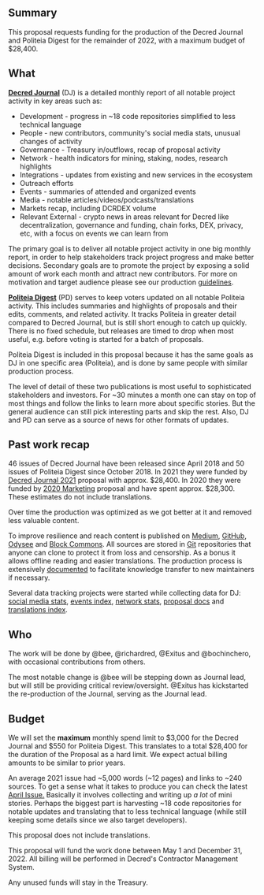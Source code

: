 ## Summary

This proposal requests funding for the production of the Decred Journal and Politeia Digest for the remainder of 2022, with a maximum budget of $28,400.

## What

[**Decred Journal**](https://xaur.github.io/decred-news/) (DJ) is a detailed monthly report of all notable project activity in key areas such as:

- Development - progress in ~18 code repositories simplified to less technical language
- People - new contributors, community's social media stats, unusual changes of activity
- Governance - Treasury in/outflows, recap of proposal activity
- Network - health indicators for mining, staking, nodes, research highlights
- Integrations - updates from existing and new services in the ecosystem
- Outreach efforts
- Events - summaries of attended and organized events
- Media - notable articles/videos/podcasts/translations
- Markets recap, including DCRDEX volume
- Relevant External - crypto news in areas relevant for Decred like decentralization, governance and funding, chain forks, DEX, privacy, etc, with a focus on events we can learn from

The primary goal is to deliver all notable project activity in one big monthly report, in order to help stakeholders track project progress and make better decisions. Secondary goals are to promote the project by exposing a solid amount of work each month and attract new contributors. For more on motivation and target audience please see our production [guidelines](https://github.com/xaur/decred-news/blob/docs/guidelines.md#goals).

[**Politeia Digest**](https://blockcommons.red/politeia-digest/) (PD) serves to keep voters updated on all notable Politeia activity. This includes summaries and highlights of proposals and their edits, comments, and related activity. It tracks Politeia in greater detail compared to Decred Journal, but is still short enough to catch up quickly. There is no fixed schedule, but releases are timed to drop when most useful, e.g. before voting is started for a batch of proposals.

Politeia Digest is included in this proposal because it has the same goals as DJ in one specific area (Politeia), and is done by same people with similar production process.

The level of detail of these two publications is most useful to sophisticated stakeholders and investors. For ~30 minutes a month one can stay on top of most things and follow the links to learn more about specific stories. But the general audience can still pick interesting parts and skip the rest. Also, DJ and PD can serve as a source of news for other formats of updates.

## Past work recap

46 issues of Decred Journal have been released since April 2018 and 50 issues of Politeia Digest since October 2018. In 2021 they were funded by [Decred Journal 2021](https://proposals-archive.decred.org/proposals/1d74b88) proposal with approx. $28,400. In 2020 they were funded by [2020 Marketing](https://proposals.decred.org/proposals/c830ea5) proposal and have spent approx. $28,300. These estimates do not include translations.

Over time the production was optimized as we got better at it and removed less valuable content.

To improve resilience and reach content is published on [Medium](https://medium.com/decred/journals/home), [GitHub](https://xaur.github.io/decred-news/), [Odysee](https://odysee.com/@Decred:c) and [Block Commons](https://blockcommons.red/politeia-digest/). All sources are stored in [Git](https://github.com/xaur/decred-news/blob/docs/guidelines.md#why-git) repositories that anyone can clone to protect it from loss and censorship. As a bonus it allows offline reading and easier translations. The production process is extensively [documented](https://github.com/xaur/decred-news/blob/docs/guidelines.md) to facilitate knowledge transfer to new maintainers if necessary.

Several data tracking projects were started while collecting data for DJ: [social media stats](https://github.com/decredcommunity/social-media-stats), [events index](https://github.com/decredcommunity/events), [network stats](https://github.com/decredcommunity/network-stats), [proposal docs](https://github.com/decredcommunity/proposals) and [translations index](https://github.com/decredcommunity/translations). 

## Who

The work will be done by @bee, @richardred, @Exitus and @bochinchero, with occasional contributions from others.

The most notable change is @bee will be stepping down as Journal lead, but will still be providing critical review/oversight. @Exitus has kickstarted the re-production of the Journal, serving as the Journal lead.

## Budget

We will set the **maximum** monthly spend limit to $3,000 for the Decred Journal and $550 for Politeia Digest. This translates to a total $28,400 for the duration of the Proposal as a hard limit. We expect actual billing amounts to be similar to prior years.

An average 2021 issue had ~5,000 words (~12 pages) and links to ~240 sources. To get a sense what it takes to produce you can check the latest [April Issue.](https://github.com/xaur/decred-news/blob/draft202204/journal/202204.md) Basically it involves collecting and writing up _a lot_ of mini stories. Perhaps the biggest part is harvesting ~18 code repositories for notable updates and translating that to less technical language (while still keeping some details since we also target developers).

This proposal does not include translations.

This proposal will fund the work done between May 1 and December 31, 2022. All billing will be performed in Decred's Contractor Management System.

Any unused funds will stay in the Treasury.
